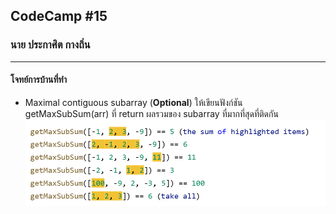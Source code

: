## CodeCamp #15

### นาย ประกาศิต กางถิ่น

---

#### โจทย์การบ้านที่ทำ

- Maximal contiguous subarray (**Optional**)
  ให้เขียนฟังก์ชัน getMaxSubSum(arr) ที่ return ผลรวมของ subarray ที่มากที่สุดที่ติดกัน
  ![Alt text](image.png)
